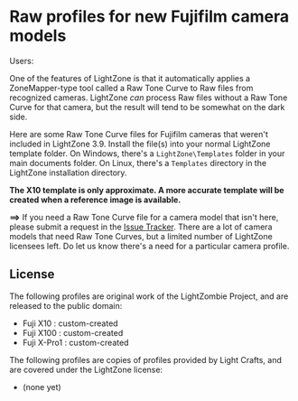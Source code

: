# Raw profiles for new Fujifilm camera models

Users:

One of the features of LightZone is that it automatically applies
a ZoneMapper-type tool called a Raw Tone Curve
to Raw files from recognized cameras.
LightZone *can* process Raw files without a Raw Tone Curve for that camera,
but the result will tend to be somewhat on the dark side.

Here are some Raw Tone Curve files for Fujifilm cameras that weren't included
in LightZone 3.9.
Install the file(s) into your normal LightZone template folder.
On Windows,
there's a `LightZone\Templates` folder in your main documents folder.
On Linux,
there's a `Templates` directory in the LightZone installation directory.

**The X10 template is only approximate.
A more accurate template will be created when a reference image is available.**

**==>** If you need a Raw Tone Curve file for a camera model that isn't here,
please submit a request in the
[Issue Tracker](https://github.com/Doug-Pardee/LightZombie/issues).
There are a lot of camera models that need Raw Tone Curves,
but a limited number of LightZone licensees left.
Do let us know there's a need for a particular camera profile.

## License

The following profiles are original work of the LightZombie Project,
and are released to the public domain:

* Fuji X10 : custom-created
* Fuji X100 : custom-created
* Fuji X-Pro1 : custom-created

The following profiles are copies of profiles provided by Light Crafts,
and are covered under the LightZone license:

* (none yet)
